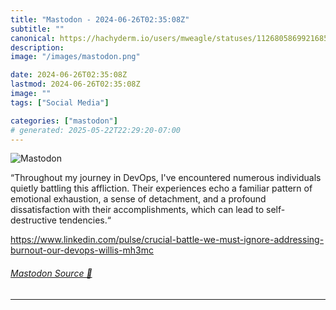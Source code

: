 ```yaml
---
title: "Mastodon - 2024-06-26T02:35:08Z"
subtitle: ""
canonical: https://hachyderm.io/users/mweagle/statuses/112680586992168539
description:
image: "/images/mastodon.png"

date: 2024-06-26T02:35:08Z
lastmod: 2024-06-26T02:35:08Z
image: ""
tags: ["Social Media"]

categories: ["mastodon"]
# generated: 2025-05-22T22:29:20-07:00
---
```

![Mastodon](/images/mastodon.png)

<p>“Throughout my journey in DevOps, I&#39;ve encountered numerous individuals quietly battling this affliction. Their experiences echo a familiar pattern of emotional exhaustion, a sense of detachment, and a profound dissatisfaction with their accomplishments, which can lead to self-destructive tendencies.“</p><p><a href="https://www.linkedin.com/pulse/crucial-battle-we-must-ignore-addressing-burnout-our-devops-willis-mh3mc" target="_blank" rel="nofollow noopener noreferrer" translate="no"><span class="invisible">https://www.</span><span class="ellipsis">linkedin.com/pulse/crucial-bat</span><span class="invisible">tle-we-must-ignore-addressing-burnout-our-devops-willis-mh3mc</span></a></p>


###### [Mastodon Source 🐘](https://hachyderm.io/@mweagle/112680586992168539)

___
